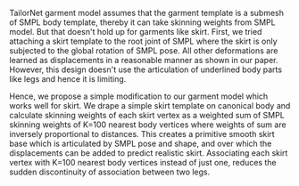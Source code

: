 TailorNet garment model assumes that the garment template is a submesh of SMPL
body template, thereby it can take skinning weights from SMPL model.
But that doesn't hold up for garments like skirt.
First, we tried attaching a skirt template to the root joint of SMPL where the skirt
is only subjected to the global rotation of SMPL pose.
All other deformations are learned as displacements in a reasonable manner as shown
in our paper.
However, this design doesn't use the articulation of underlined body parts like legs and
hence it is limiting.

Hence, we propose a simple modification to our garment model which works well for skirt.
We drape a simple skirt template on canonical body and calculate skinning weights of
each skirt vertex as a weighted sum of SMPL skinning weights of K=100 nearest body vertices
where weights of sum are inversely proportional to distances.
This creates a primitive smooth skirt base which is articulated by SMPL pose and shape, and
over which the displacements can be added to predict realistic skirt.
Associating each skirt vertex with K=100 nearest body vertices instead of just one, reduces
the sudden discontinuity of association between two legs.
